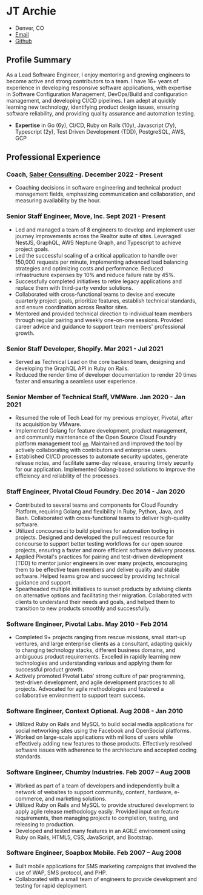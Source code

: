 # JT Archie

- Denver, CO
- [Email](mailto:jtarchie@gmail.com)
- [Github](https://github.com/jtarchie)

## Profile Summary

As a Lead Software Engineer, I enjoy mentoring and growing engineers to become
active and strong contributors to a team. I have 16+ years of experience in
developing responsive software applications, with expertise in Software
Configuration Management, DevOps/Build and configuration management, and
developing CI/CD pipelines. I am adept at quickly learning new technology,
identifying product design issues, ensuring software reliability, and providing
quality assurance and automation testing.

- **Expertise** in Go (6y), CI/CD, Ruby on Rails (10y), Javascript (7y),
  Typescript (2y), Test Driven Development (TDD), PostgreSQL, AWS, GCP

## Professional Experience

### Coach, [Saber Consulting](https://saber.consulting/). December 2022 - Present

- Coaching decisions in software engineering and technical product management
  fields, emphasizing communication and collaboration, and measuring
  availability by the hour.

### Senior Staff Engineer, Move, Inc. Sept 2021 - Present

- Led and managed a team of 8 engineers to develop and implement user journey
  improvements across the Realtor suite of sites. Leveraged NestJS, GraphQL, AWS
  Neptune Graph, and Typescript to achieve project goals.
- Led the successful scaling of a critical application to handle over 150,000
  requests per minute, implementing advanced load balancing strategies and
  optimizing costs and performance. Reduced infrastructure expenses by 10% and
  reduce failure rate by 45%.
- Successfully completed initiatives to retire legacy applications and replace
  them with third-party vendor solutions.
- Collaborated with cross-functional teams to devise and execute quarterly
  project goals, prioritize features, establish technical standards, and ensure
  coordination across Realtor sites.
- Mentored and provided technical direction to individual team members through
  regular pairing and weekly one-on-one sessions. Provided career advice and
  guidance to support team members' professional growth.

### Senior Staff Developer, Shopify. Mar 2021 - Jul 2021

- Served as Technical Lead on the core backend team, designing and developing
  the GraphQL API in Ruby on Rails.
- Reduced the render time of developer documentation to render 20 times faster
  and ensuring a seamless user experience.

### Senior Member of Technical Staff, VMWare. Jan 2020 - Jan 2021

- Resumed the role of Tech Lead for my previous employer, Pivotal, after its
  acquisition by VMware.
- Implemented Golang for feature development, product management, and community
  maintenance of the Open Source Cloud Foundry platform management tool
  [`om`](https://github.com/pivotal-cf/om). Maintained and improved the tool by
  actively collaborating with contributors and enterprise users.
- Established CI/CD processes to automate security updates, generate release
  notes, and facilitate same-day release, ensuring timely security for our
  application. Implemented Golang-based solutions to improve the efficiency and
  reliability of the processes.

### Staff Engineer, Pivotal Cloud Foundry. Dec 2014 - Jan 2020

- Contributed to several teams and components for Cloud Foundry Platform,
  requiring Golang and flexibility in Ruby, Python, Java, and Bash. Collaborated
  with cross-functional teams to deliver high-quality software.
- Utilized concourse.ci to build pipelines for automation tooling in projects.
  Designed and developed the pull request resource for concourse to support
  better testing workflows for our open source projects, ensuring a faster and
  more efficient software delivery process.
- Applied Pivotal's practices for pairing and test-driven development (TDD) to
  mentor junior engineers in over many projects, encouraging them to be
  effective team members and deliver quality and stable software. Helped teams
  grow and succeed by providing technical guidance and support.
- Spearheaded multiple initiatives to sunset products by advising clients on
  alternative options and facilitating their migration. Collaborated with
  clients to understand their needs and goals, and helped them to transition to
  new products smoothly and successfully.

### Software Engineer, Pivotal Labs. May 2010 - Feb 2014

- Completed 9+ projects ranging from rescue missions, small start-up ventures,
  and large enterprise clients as a consultant, adapting quickly to changing
  technology stacks, different business domains, and ambiguous product
  requirements. Excelled in rapidly learning new technologies and understanding
  various and applying them for successful product growth.
- Actively promoted Pivotal Labs' strong culture of pair programming,
  test-driven development, and agile development practices to all projects.
  Advocated for agile methodologies and fostered a collaborative environment to
  support team success.

### Software Engineer, Context Optional. Aug 2008 - Jan 2010

- Utilized Ruby on Rails and MySQL to build social media applications for social
  networking sites using the Facebook and OpenSocial platforms.
- Worked on large-scale applications with millions of users while effectively
  adding new features to those products. Effectively resolved software issues
  with adherence to the architecture and accepted coding standards.

### Software Engineer, Chumby Industries. Feb 2007 – Aug 2008

- Worked as part of a team of developers and independently built a network of
  websites to support community, content, hardware, e-commerce, and marketing
  solutions.
- Utilized Ruby on Rails and MySQL to provide structured development to apply
  agile release methodology easily. Provided input on feature requirements, then
  managing projects to completion, testing, and releasing to production.
- Developed and tested many features in an AGILE environment using Ruby on
  Rails, HTML5, CSS, JavaScript, and Bootstrap.

### Software Engineer, Soapbox Mobile. Feb 2007 – Aug 2008

- Built mobile applications for SMS marketing campaigns that involved the use of
  WAP, SMS protocol, and PHP.
- Collaborated with a small team of engineers to provide development and testing
  for rapid deployment.
